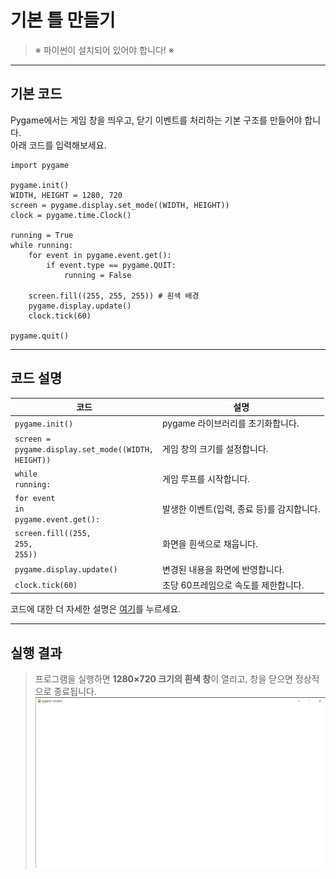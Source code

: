 # **기본 틀 만들기**

> <span class="caution">※ 파이썬이 설치되어 있어야 합니다! ※</span>

---

## <span class="title">기본 코드</span>

Pygame에서는 게임 창을 띄우고, 닫기 이벤트를 처리하는 기본 구조를 만들어야 합니다.  
아래 코드를 입력해보세요.  

```
import pygame

pygame.init()
WIDTH, HEIGHT = 1280, 720
screen = pygame.display.set_mode((WIDTH, HEIGHT))
clock = pygame.time.Clock()

running = True
while running:
    for event in pygame.event.get():
        if event.type == pygame.QUIT:
            running = False

    screen.fill((255, 255, 255)) # 흰색 배경
    pygame.display.update()
    clock.tick(60)

pygame.quit()
```

---

## <span class="title">코드 설명</span>

| 코드 | 설명 |
|------|------|
| <code><span class="l">pygame</span>.<span class="f">init</span><span class="pf">()</span></code> | pygame 라이브러리를 초기화합니다. |
| <code><span class="v">screen</span> = <span class="l">pygame</span>.<span class="l">display</span>.<span class="f">set_mode</span><span class="pf">(</span><span class="pg">(</span><span class="b">WIDTH</span>, <span class="b">HEIGHT</span><span class="pg">)</span><span class="pf">)</span></code> | 게임 창의 크기를 설정합니다. |
| <code><span class="k">while</span> <span class="v">running</span>:</code> | 게임 루프를 시작합니다. |
| <code><span class="k">for</span> <span class="v">event</span> <span class="k">in</span> <span class="l">pygame</span>.<span class="l">event</span>.<span class="f">get</span><span class="pf">()</span>:</code> | 발생한 이벤트(입력, 종료 등)를 감지합니다. |
| <code><span class="v">screen</span>.<span class="f">fill</span><span class="pf">(</span><span class="pg">(</span><span class="n">255</span>, <span class="n">255</span>, <span class="n">255</span><span class="pg">)</span><span class="pf">)</span></code> | 화면을 흰색으로 채웁니다. |
| <code><span class="l">pygame</span>.<span class="l">display</span>.<span class="f">update</span><span class="pf">()</span></code> | 변경된 내용을 화면에 반영합니다. |
| <code><span class="v">clock</span>.<span class="f">tick</span><span class="pf">(</span><span class="n">60</span><span class="pf">)</span></code> | 초당 60프레임으로 속도를 제한합니다. |

코드에 대한 더 자세한 설명은 [여기](../참고/기본_틀_상세_설명.md)를 누르세요.

---

## <span class="title">실행 결과</span>

> 프로그램을 실행하면 **1280×720 크기의 흰색 창**이 열리고, 창을 닫으면 정상적으로 종료됩니다.  
![기본 틀 실행 예시](../assets/images/basic_window_example.png)

